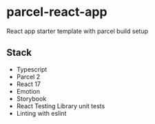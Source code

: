 # parcel-react-app

React app starter template with parcel build setup 

## Stack

- Typescript
- Parcel 2
- React 17
- Emotion
- Storybook
- React Testing Library unit tests
- Linting with eslint